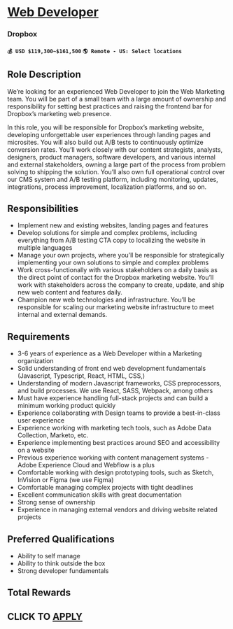 # [Web Developer](https://www.remotewlb.com/apply/web-developer-119465)  
### Dropbox  
#### `💰 USD $119,300~$161,500` `🌎 Remote - US: Select locations`  

## Role Description

We’re looking for an experienced Web Developer to join the Web Marketing team. You will be part of a small team with a large amount of ownership and responsibility for setting best practices and raising the frontend bar for Dropbox’s marketing web presence.

In this role, you will be responsible for Dropbox’s marketing website, developing unforgettable user experiences through landing pages and microsites. You will also build out A/B tests to continuously optimize conversion rates. You’ll work closely with our content strategists, analysts, designers, product managers, software developers, and various internal and external stakeholders, owning a large part of the process from problem solving to shipping the solution. You’ll also own full operational control over our CMS system and A/B testing platform, including monitoring, updates, integrations, process improvement, localization platforms, and so on.

## Responsibilities

  * Implement new and existing websites, landing pages and features
  * Develop solutions for simple and complex problems, including everything from A/B testing CTA copy to localizing the website in multiple languages
  * Manage your own projects, where you’ll be responsible for strategically implementing your own solutions to simple and complex problems
  * Work cross-functionally with various stakeholders on a daily basis as the direct point of contact for the Dropbox marketing website. You’ll work with stakeholders across the company to create, update, and ship new web content and features daily.
  * Champion new web technologies and infrastructure. You’ll be responsible for scaling our marketing website infrastructure to meet internal and external demands.

## Requirements

  * 3-6 years of experience as a Web Developer within a Marketing organization
  * Solid understanding of front end web development fundamentals (Javascript, Typescript, React, HTML, CSS,)
  * Understanding of modern Javascript frameworks, CSS preprocessors, and build processes. We use React, SASS, Webpack, among others
  * Must have experience handling full-stack projects and can build a minimum working product quickly
  * Experience collaborating with Design teams to provide a best-in-class user experience
  * Experience working with marketing tech tools, such as Adobe Data Collection, Marketo, etc.
  * Experience implementing best practices around SEO and accessibility on a website
  * Previous experience working with content management systems - Adobe Experience Cloud and Webflow is a plus
  * Comfortable working with design prototyping tools, such as Sketch, InVision or Figma (we use Figma)
  * Comfortable managing complex projects with tight deadlines
  * Excellent communication skills with great documentation
  * Strong sense of ownership
  * Experience in managing external vendors and driving website related projects

## Preferred Qualifications

  * Ability to self manage
  * Ability to think outside the box
  * Strong developer fundamentals

## Total Rewards

  
## CLICK TO [APPLY](https://www.remotewlb.com/apply/web-developer-119465)

